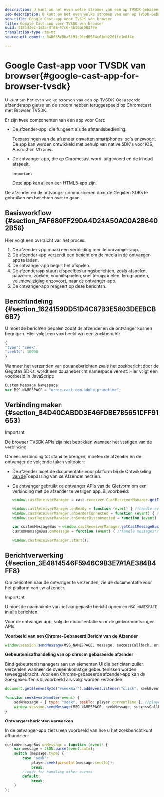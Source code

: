 ```yaml
---
description: U kunt om het even welke stromen van een op TVSDK-Gebaseerde afzenderapp gieten en de stroom hebben teruggespeeld op Chromecast met Browser TVSDK.
seo-description: U kunt om het even welke stromen van een op TVSDK-Gebaseerde afzenderapp gieten en de stroom hebben teruggespeeld op Chromecast met Browser TVSDK.
seo-title: Google Cast-app voor TVSDK van browser
title: Google Cast-app voor TVSDK van browser
uuid: 018143e2-143a-4f88-97c6-4b10a2083f9e
translation-type: tm+mt
source-git-commit: 040655d8ba5f91c98ed0584c08db226ffe1e0f4e

---
```



# Google Cast-app voor TVSDK van browser{#google-cast-app-for-browser-tvsdk}

U kunt om het even welke stromen van een op TVSDK-Gebaseerde afzenderapp gieten en de stroom hebben teruggespeeld op Chromecast met Browser TVSDK.

<!--<a id="section_87CE5D6D46F0439EB6E63A742D6DD9C8"></a>-->

Er zijn twee componenten van een app voor Cast:

* De afzender-app, die fungeert als de afstandsbediening.

   Toepassingen van de afzender omvatten smartphones, pc&#39;s enzovoort. De app kan worden ontwikkeld met behulp van native SDK&#39;s voor iOS, Android en Chrome.
* De ontvanger-app, die op Chromecast wordt uitgevoerd en de inhoud afspeelt.

   >[!IMPORTANT]
   >
   >Deze app kan alleen een HTML5-app zijn.

De afzender en de ontvanger communiceren door de Gegoten SDKs te gebruiken om berichten over te gaan.

## Basisworkflow {#section_FAF680FF29DA4D24A50AC0A2B6402B58}

Hier volgt een overzicht van het proces:

1. De afzender-app maakt een verbinding met de ontvanger-app.
1. De afzender-app verzendt een bericht om de media in de ontvanger-app te laden.
1. De ontvanger-app begint het afspelen.
1. De afzenderapp stuurt afspeelbesturingsberichten, zoals afspelen, pauzeren, zoeken, vooruitspoelen, snel terugspoelen, terugspoelen, volumewijziging enzovoort, naar de ontvanger-app.
1. De ontvanger-app reageert op deze berichten.

## Berichtindeling {#section_1624159DD51D4C87B3E5803DEEBCB6B7}

U moet de berichten bepalen zodat de afzender en de ontvanger kunnen begrijpen. Hier volgt een voorbeeld van een zoekbericht:

```js
{ 
"type": "seek", 
"seekTo": 10000 
} 
```

Wanneer het verzenden van douaneberichten zoals het zoekbericht door de Gegoten SDKs, wordt een douanebericht namespace vereist. Hier volgt een voorbeeld in JavaScript:

```js
Custom Message Namespace 
var MSG_NAMESPACE = "urn:x-cast:com.adobe.primetime"; 
```

## Verbinding maken {#section_B4D40CABDD3E46FDBE7B5651DFF91653}

>[!IMPORTANT]
>
>De browser TVSDK APIs zijn niet betrokken wanneer het vestigen van de verbinding.

Om een verbinding tot stand te brengen, moeten de afzender en de ontvanger de volgende taken voltooien:

* De afzender moet de documentatie voor platform bij de Ontwikkeling [van de](https://developers.google.com/cast/docs/sender_apps)Toepassing van de Afzender herzien.
* De ontvanger gebruikt de ontvanger APIs van de Gietvorm om een verbinding met de afzender te vestigen app. Bijvoorbeeld:

   ```js
   window.castReceiverManager = cast.receiver.CastReceiverManager.getInstance(); 
   
   window.castReceiverManager.onReady = function (event) { /*handle event*/ }; 
   window.castReceiverManager.onSenderConnected = function (event) { /*handle event*/ }; 
   window.castReceiverManager.onSenderDisconnected = function (event) { /*handle event*/ }; 
   
   var customMessageBus = window.castReceiverManager.getCastMessageBus(MSG_NAMESPACE); 
   customMessageBus.onMessage = function (event) { /*handle messages*/ }; 
   
   window.castReceiverManager.start(); 
   ```

## Berichtverwerking {#section_3E4814546F5946C9B3E7A1AE384B4FF8}

Om berichten naar de ontvanger te verzenden, zie de documentatie voor het platform van uw afzender.

>[!IMPORTANT]
>
>U moet de naamruimte van het aangepaste bericht opnemen `MSG_NAMESPACE` in alle berichten.

Voor de ontvanger app, volg de documentatie voor de gietvormontvanger APIs.

**Voorbeeld van een Chrome-Gebaseerd Bericht van de Afzender**

```js
window.session.sendMessage(MSG_NAMESPACE, message, successCallback, errorCallback); //https://developers.google.com/cast/docs/reference/chrome/chrome.cast.Session#sendMessage
```

**Gebeurtenisafhandeling van op chroom gebaseerde afzender**

Bind gebeurtenismanagers aan uw elementen UI die berichten zullen verzenden wanneer de overeenkomstige gebeurtenissen worden teweeggebracht. Voor een Chrome-gebaseerde afzender-app kan de zoekgebeurtenis bijvoorbeeld als volgt worden verzonden:

```js
document.getElementById("#seekBar").addEventListener("click", seekEventHandler); 
   
function seekEventHandler(event) { 
    seekMessage = { type: "seek", seekTo: player.currentTime }; //player is an instance of AdobePSDK.MediaPlayer 
    window.session.sendMessage(MSG_NAMESPACE, seekMessage, successCallback, errorCallback); 
} 
```

**Ontvangersberichten verwerken**

In de ontvanger-app ziet u een voorbeeld van hoe u het zoekbericht kunt afhandelen:

```js
customMessageBus.onMessage = function (event) { 
    var message = JSON.parse(event.data); 
    switch (message.type) { 
        case "seek":  
            player.seek(parseInt(message.seekTo)); 
            break; 
        //code for handling other events 
        default:  
            break; 
    } 
}; 
```

